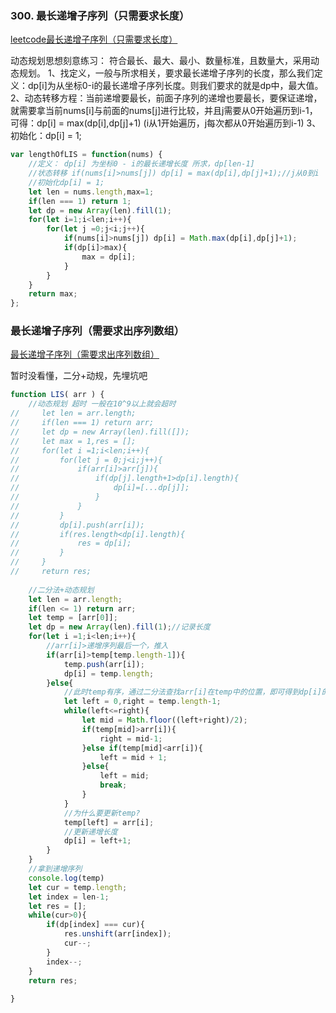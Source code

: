 ### 300. 最长递增子序列（只需要求长度）
[leetcode最长递增子序列（只需要求长度）](https://leetcode-cn.com/problems/longest-increasing-subsequence/)

动态规划思想刻意练习：
符合最长、最大、最小、数量标准，且数量大，采用动态规划。
1、找定义，一般与所求相关，要求最长递增子序列的长度，那么我们定义：dp[i]为从坐标0-i的最长递增子序列长度。则我们要求的就是dp中，最大值。
2、动态转移方程：当前递增要最长，前面子序列的递增也要最长，要保证递增，就需要拿当前nums[i]与前面的nums[j]进行比较，并且j需要从0开始遍历到i-1，
可得：dp[i] = max(dp[i],dp[j]+1) (i从1开始遍历，j每次都从0开始遍历到i-1)
3、初始化：dp[i] = 1;

```js
var lengthOfLIS = function(nums) {
    //定义： dp[i] 为坐标0 - i的最长递增长度 所求，dp[len-1]
    //状态转移 if(nums[i]>nums[j]) dp[i] = max(dp[i],dp[j]+1);//j从0到i
    //初始化dp[i] = 1;
    let len = nums.length,max=1;
    if(len === 1) return 1;
    let dp = new Array(len).fill(1);
    for(let i=1;i<len;i++){
        for(let j =0;j<i;j++){
            if(nums[i]>nums[j]) dp[i] = Math.max(dp[i],dp[j]+1);
            if(dp[i]>max){
                max = dp[i];
            }
        }
    }
    return max;
};
```

### 最长递增子序列（需要求出序列数组）
[最长递增子序列（需要求出序列数组）](https://www.nowcoder.com/practice/9cf027bf54714ad889d4f30ff0ae5481?tpId=188&&tqId=38586&rp=1&ru=/activity/oj&qru=/ta/job-code-high-week/question-ranking)

暂时没看懂，二分+动规，先埋坑吧

```js
function LIS( arr ) {
    //动态规划 超时 一般在10^9以上就会超时
//     let len = arr.length;
//     if(len === 1) return arr;
//     let dp = new Array(len).fill([]);
//     let max = 1,res = [];
//     for(let i =1;i<len;i++){
//         for(let j = 0;j<i;j++){
//             if(arr[i]>arr[j]){
//                 if(dp[j].length+1>dp[i].length){
//                     dp[i]=[...dp[j]];
//                 }
//             }
//         }
//         dp[i].push(arr[i]);
//         if(res.length<dp[i].length){
//             res = dp[i];
//         }
//     }
//     return res;
    
    //二分法+动态规划
    let len = arr.length;
    if(len <= 1) return arr;
    let temp = [arr[0]];
    let dp = new Array(len).fill(1);//记录长度
    for(let i =1;i<len;i++){
        //arr[i]>递增序列最后一个，推入 
        if(arr[i]>temp[temp.length-1]){
            temp.push(arr[i]);
            dp[i] = temp.length;
        }else{
            //此时temp有序，通过二分法查找arr[i]在temp中的位置，即可得到dp[i]的最长递增长度
            let left = 0,right = temp.length-1;
            while(left<=right){
                let mid = Math.floor((left+right)/2);
                if(temp[mid]>arr[i]){
                    right = mid-1;
                }else if(temp[mid]<arr[i]){
                    left = mid + 1;
                }else{
                    left = mid;
                    break;
                }
            }
            //为什么要更新temp?
            temp[left] = arr[i];
            //更新递增长度
            dp[i] = left+1;
        }
    }
    //拿到递增序列
    console.log(temp)
    let cur = temp.length;
    let index = len-1;
    let res = [];
    while(cur>0){
        if(dp[index] === cur){
            res.unshift(arr[index]);
            cur--;
        }
        index--;
    }
    return res;
    
}
```
